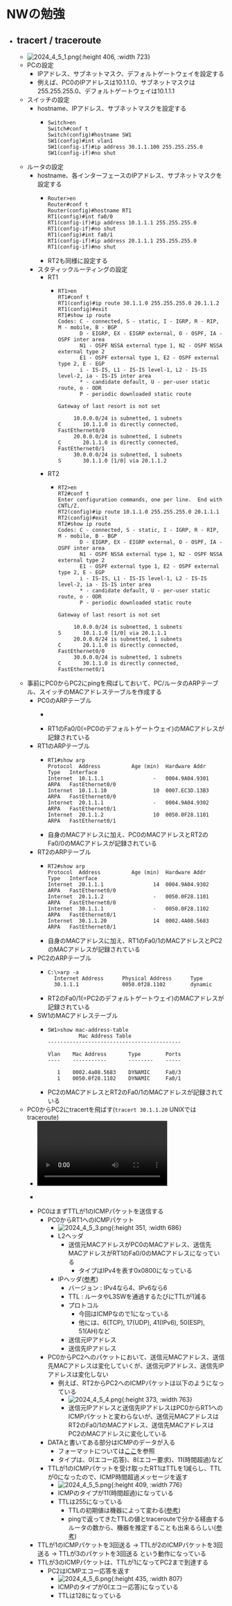 # NWの勉強
- ## tracert / traceroute
	- ![2024_4_5_1.png](../assets/2024_4_5_1_1712391062474_0.png){:height 406, :width 723}
	- PCの設定
		- IPアドレス、サブネットマスク、デフォルトゲートウェイを設定する
		- 例えば、PC0のIPアドレスは10.1.1.0、サブネットマスクは255.255.255.0、デフォルトゲートウェイは10.1.1.1
	- スイッチの設定
		- hostname、IPアドレス、サブネットマスクを設定する
			- ```
			  Switch>en
			  Switch#conf t
			  Switch(config)#hostname SW1
			  SW1(config)#int vlan1
			  SW1(config-if)#ip address 30.1.1.100 255.255.255.0
			  SW1(config-if)#no shut
			  ```
	- ルータの設定
		- hostname、各インターフェースのIPアドレス、サブネットマスクを設定する
			- ```
			  Router>en
			  Router#conf t
			  Router(config)#hostname RT1
			  RT1(config)#int fa0/0
			  RT1(config-if)#ip address 10.1.1.1 255.255.255.0
			  RT1(config-if)#no shut
			  RT1(config)#int fa0/1
			  RT1(config-if)#ip address 20.1.1.1 255.255.255.0
			  RT1(config-if)#no shut
			  ```
			- RT2も同様に設定する
		- スタティックルーティングの設定
			- RT1
				- ```
				  RT1>en
				  RT1#conf t
				  RT1(config)#ip route 30.1.1.0 255.255.255.0 20.1.1.2
				  RT1(config)#exit
				  RT1#show ip route
				  Codes: C - connected, S - static, I - IGRP, R - RIP, M - mobile, B - BGP
				         D - EIGRP, EX - EIGRP external, O - OSPF, IA - OSPF inter area
				         N1 - OSPF NSSA external type 1, N2 - OSPF NSSA external type 2
				         E1 - OSPF external type 1, E2 - OSPF external type 2, E - EGP
				         i - IS-IS, L1 - IS-IS level-1, L2 - IS-IS level-2, ia - IS-IS inter area
				         * - candidate default, U - per-user static route, o - ODR
				         P - periodic downloaded static route
				  
				  Gateway of last resort is not set
				  
				       10.0.0.0/24 is subnetted, 1 subnets
				  C       10.1.1.0 is directly connected, FastEthernet0/0
				       20.0.0.0/24 is subnetted, 1 subnets
				  C       20.1.1.0 is directly connected, FastEthernet0/1
				       30.0.0.0/24 is subnetted, 1 subnets
				  S       30.1.1.0 [1/0] via 20.1.1.2
				  ```
			- RT2
				- ```
				  RT2>en
				  RT2#conf t
				  Enter configuration commands, one per line.  End with CNTL/Z.
				  RT2(config)#ip route 10.1.1.0 255.255.255.0 20.1.1.1
				  RT2(config)#exit
				  RT2#show ip route
				  Codes: C - connected, S - static, I - IGRP, R - RIP, M - mobile, B - BGP
				         D - EIGRP, EX - EIGRP external, O - OSPF, IA - OSPF inter area
				         N1 - OSPF NSSA external type 1, N2 - OSPF NSSA external type 2
				         E1 - OSPF external type 1, E2 - OSPF external type 2, E - EGP
				         i - IS-IS, L1 - IS-IS level-1, L2 - IS-IS level-2, ia - IS-IS inter area
				         * - candidate default, U - per-user static route, o - ODR
				         P - periodic downloaded static route
				  
				  Gateway of last resort is not set
				  
				       10.0.0.0/24 is subnetted, 1 subnets
				  S       10.1.1.0 [1/0] via 20.1.1.1
				       20.0.0.0/24 is subnetted, 1 subnets
				  C       20.1.1.0 is directly connected, FastEthernet0/0
				       30.0.0.0/24 is subnetted, 1 subnets
				  C       30.1.1.0 is directly connected, FastEthernet0/1
				  ```
	- 事前にPC0からPC2にpingを飛ばしておいて、PC/ルータのARPテーブル、スイッチのMACアドレステーブルを作成する
		- PC0のARPテーブル
			- ```
			  ```
			- RT1のFa0/0(=PC0のデフォルトゲートウェイ)のMACアドレスが記録されている
		- RT1のARPテーブル
			- ```
			  RT1#show arp
			  Protocol  Address          Age (min)  Hardware Addr   Type   Interface
			  Internet  10.1.1.1                -   0004.9A04.9301  ARPA   FastEthernet0/0
			  Internet  10.1.1.10               10  0007.EC3D.13B3  ARPA   FastEthernet0/0
			  Internet  20.1.1.1                -   0004.9A04.9302  ARPA   FastEthernet0/1
			  Internet  20.1.1.2                10  0050.0F28.1101  ARPA   FastEthernet0/1
			  ```
			- 自身のMACアドレスに加え、PC0のMACアドレスとRT2のFa0/0のMACアドレスが記録されている
		- RT2のARPテーブル
			- ```
			  RT2#show arp
			  Protocol  Address          Age (min)  Hardware Addr   Type   Interface
			  Internet  20.1.1.1                14  0004.9A04.9302  ARPA   FastEthernet0/0
			  Internet  20.1.1.2                -   0050.0F28.1101  ARPA   FastEthernet0/0
			  Internet  30.1.1.1                -   0050.0F28.1102  ARPA   FastEthernet0/1
			  Internet  30.1.1.20               14  0002.4A08.5683  ARPA   FastEthernet0/1
			  ```
			- 自身のMACアドレスに加え、RT1のFa0/1のMACアドレスとPC2のMACアドレスが記録されている
		- PC2のARPテーブル
			- ```
			  C:\>arp -a
			    Internet Address      Physical Address      Type
			    30.1.1.1              0050.0f28.1102        dynamic
			  ```
			- RT2のFa0/1(=PC2のデフォルトゲートウェイ)のMACアドレスが記録されている
		- SW1のMACアドレステーブル
			- ```
			  SW1>show mac-address-table 
			            Mac Address Table
			  -------------------------------------------
			  
			  Vlan    Mac Address       Type        Ports
			  ----    -----------       --------    -----
			  
			     1    0002.4a08.5683    DYNAMIC     Fa0/3
			     1    0050.0f28.1102    DYNAMIC     Fa0/1
			  ```
			- PC2のMACアドレスとRT2のFa0/1のMACアドレスが記録されている
	- PC0からPC2にtracertを飛ばす(`tracert 30.1.1.20` UNIXではtraceroute)
		- ![2024_4_5_2.mov](../assets/2024_4_5_2_1712394225271_0.mov)
		- ```
		  ```
		- PC0はまずTTLが1のICMPパケットを送信する
			- PC0からRT1へのICMPパケット
				- ![2024_4_5_3.png](../assets/2024_4_5_3_1712394524436_0.png){:height 351, :width 686}
				- L2ヘッダ
					- 送信元MACアドレスがPC0のMACアドレス、送信先MACアドレスがRT1のFa0/0のMACアドレスになっている
						- タイプはIPv4を表す0x0800になっている
				- IPヘッダ([参考](https://www.infraexpert.com/study/tcpip1.html))
					- バージョン : IPv4なら4、IPv6なら6
					- TTL : ルータやL3SWを通過するたびにTTLが1減る
					- プロトコル
						- 今回はICMPなので1になっている
						- 他には、6(TCP), 17(UDP), 41(IPv6), 50(ESP), 51(AH)など
					- 送信元IPアドレス
					- 送信先IPアドレス
			- PC0からPC2へのパケットにおいて、送信元MACアドレス、送信先MACアドレスは変化していくが、送信元IPアドレス、送信先IPアドレスは変化しない
				- 例えば、RT2からPC2へのICMPパケットは以下のようになっている
					- ![2024_4_5_4.png](../assets/2024_4_5_4_1712395789475_0.png){:height 373, :width 763}
					- 送信元IPアドレスと送信先IPアドレスはPC0からRT1へのICMPパケットと変わらないが、送信元MACアドレスはRT2のFa0/1のMACアドレス、送信先MACアドレスはPC2のMACアドレスに変化している
			- DATAと書いてある部分はICMPのデータが入る
				- フォーマットについては[ここ](https://www.infraexpert.com/study/tcpip4.html)を参照
				- タイプは、0(エコー応答)、8(エコー要求)、11(時間超過)など
			- TTLが1のICMPパケットを受け取ったRT1はTTLを1減らし、TTLが0になったので、ICMP時間超過メッセージを返す
				- ![2024_4_5_5.png](../assets/2024_4_5_5_1712396546750_0.png){:height 409, :width 776}
				- ICMPのタイプが11(時間超過)になっている
				- TTLは255になっている
					- TTLの初期値は機器によって変わる([参考](https://qiita.com/ine1127/items/dae039f662656c10e7d1))
					- pingで返ってきたTTLの値とtracerouteで分かる経由するルータの数から、機器を推定することも出来るらしい([参考](https://zenn.dev/tetsuyaohira/articles/868fbdb9fc1e33))
		- TTLが1のICMPパケットを3回送る → TTLが2のICMPパケットを3回送る → TTLが3のパケットを3回送る という動作になっている
		- TTLが3のICMPパケットは、TTLが1になってPC2まで到達する
			- PC2はICMPエコー応答を返す
				- ![2024_4_5_6.png](../assets/2024_4_5_6_1712397287188_0.png){:height 435, :width 807}
				- ICMPのタイプが0(エコー応答)になっている
				- TTLは128になっている